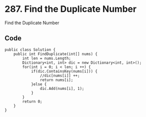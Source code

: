 # 287. Find the Duplicate Number
Find the Duplicate Number

## Code
    public class Solution {
        public int FindDuplicate(int[] nums) {
            int len = nums.Length;
            Dictionary<int, int> dic = new Dictionary<int, int>();
            for(int i = 0; i < len; i ++) {
                if(dic.ContainsKey(nums[i])) {
                    //dic[nums[i]] ++;
                    return nums[i];
                }else {
                    dic.Add(nums[i], 1);
                }
            }
            return 0;
        }
    }